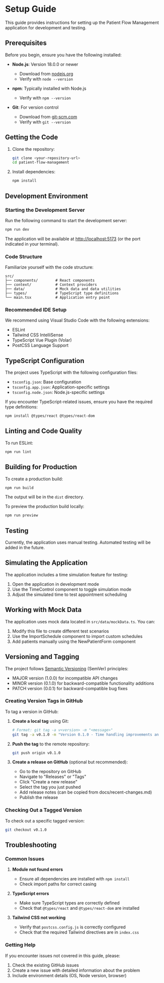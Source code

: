 # Setup Guide

This guide provides instructions for setting up the Patient Flow Management application for development and testing.

## Prerequisites

Before you begin, ensure you have the following installed:

- **Node.js**: Version 18.0.0 or newer
  - Download from [nodejs.org](https://nodejs.org/)
  - Verify with `node --version`

- **npm**: Typically installed with Node.js
  - Verify with `npm --version`

- **Git**: For version control
  - Download from [git-scm.com](https://git-scm.com/)
  - Verify with `git --version`

## Getting the Code

1. Clone the repository:
   ```bash
   git clone <your-repository-url>
   cd patient-flow-management
   ```

2. Install dependencies:
   ```bash
   npm install
   ```

## Development Environment

### Starting the Development Server

Run the following command to start the development server:

```bash
npm run dev
```

The application will be available at [http://localhost:5173](http://localhost:5173) (or the port indicated in your terminal).

### Code Structure

Familiarize yourself with the code structure:

```
src/
├── components/        # React components
├── context/           # Context providers
├── data/              # Mock data and data utilities
├── types/             # TypeScript type definitions
└── main.tsx           # Application entry point
```

### Recommended IDE Setup

We recommend using Visual Studio Code with the following extensions:
- ESLint
- Tailwind CSS IntelliSense
- TypeScript Vue Plugin (Volar)
- PostCSS Language Support

## TypeScript Configuration

The project uses TypeScript with the following configuration files:
- `tsconfig.json`: Base configuration
- `tsconfig.app.json`: Application-specific settings
- `tsconfig.node.json`: Node.js-specific settings

If you encounter TypeScript-related issues, ensure you have the required type definitions:

```bash
npm install @types/react @types/react-dom
```

## Linting and Code Quality

To run ESLint:

```bash
npm run lint
```

## Building for Production

To create a production build:

```bash
npm run build
```

The output will be in the `dist` directory.

To preview the production build locally:

```bash
npm run preview
```

## Testing

Currently, the application uses manual testing. Automated testing will be added in the future.

## Simulating the Application

The application includes a time simulation feature for testing:

1. Open the application in development mode
2. Use the TimeControl component to toggle simulation mode
3. Adjust the simulated time to test appointment scheduling

## Working with Mock Data

The application uses mock data located in `src/data/mockData.ts`. You can:

1. Modify this file to create different test scenarios
2. Use the ImportSchedule component to import custom schedules
3. Add patients manually using the NewPatientForm component

## Versioning and Tagging

The project follows [Semantic Versioning](https://semver.org/) (SemVer) principles:
- MAJOR version (1.0.0) for incompatible API changes
- MINOR version (0.1.0) for backward-compatible functionality additions
- PATCH version (0.0.1) for backward-compatible bug fixes

### Creating Version Tags in GitHub

To tag a version in GitHub:

1. **Create a local tag** using Git:
   ```bash
   # Format: git tag -a v<version> -m "<message>"
   git tag -a v0.1.0 -m "Version 0.1.0 - Time handling improvements and Auth0 integration"
   ```

2. **Push the tag** to the remote repository:
   ```bash
   git push origin v0.1.0
   ```

3. **Create a release on GitHub** (optional but recommended):
   - Go to the repository on GitHub
   - Navigate to "Releases" or "Tags"
   - Click "Create a new release"
   - Select the tag you just pushed
   - Add release notes (can be copied from docs/recent-changes.md)
   - Publish the release

### Checking Out a Tagged Version

To check out a specific tagged version:

```bash
git checkout v0.1.0
```

## Troubleshooting

### Common Issues

1. **Module not found errors**
   - Ensure all dependencies are installed with `npm install`
   - Check import paths for correct casing

2. **TypeScript errors**
   - Make sure TypeScript types are correctly defined
   - Check that `@types/react` and `@types/react-dom` are installed

3. **Tailwind CSS not working**
   - Verify that `postcss.config.js` is correctly configured
   - Check that the required Tailwind directives are in `index.css`

### Getting Help

If you encounter issues not covered in this guide, please:
1. Check the existing GitHub issues
2. Create a new issue with detailed information about the problem
3. Include environment details (OS, Node version, browser) 
